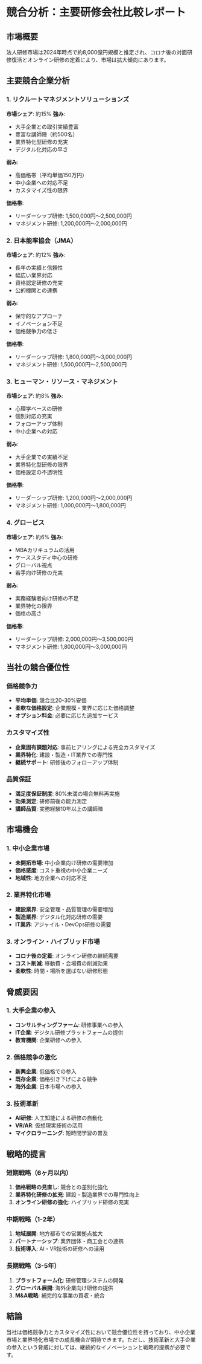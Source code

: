 # 競合分析：主要研修会社比較レポート

## 市場概要

法人研修市場は2024年時点で約8,000億円規模と推定され、コロナ後の対面研修復活とオンライン研修の定着により、市場は拡大傾向にあります。

## 主要競合企業分析

### 1. リクルートマネジメントソリューションズ
**市場シェア**: 約15%
**強み**:
- 大手企業との取引実績豊富
- 豊富な講師陣（約500名）
- 業界特化型研修の充実
- デジタル化対応の早さ

**弱み**:
- 高価格帯（平均単価150万円）
- 中小企業への対応不足
- カスタマイズ性の限界

**価格帯**:
- リーダーシップ研修: 1,500,000円〜2,500,000円
- マネジメント研修: 1,200,000円〜2,000,000円

### 2. 日本能率協会（JMA）
**市場シェア**: 約12%
**強み**:
- 長年の実績と信頼性
- 幅広い業界対応
- 資格認定研修の充実
- 公的機関との連携

**弱み**:
- 保守的なアプローチ
- イノベーション不足
- 価格競争力の低さ

**価格帯**:
- リーダーシップ研修: 1,800,000円〜3,000,000円
- マネジメント研修: 1,500,000円〜2,500,000円

### 3. ヒューマン・リソース・マネジメント
**市場シェア**: 約8%
**強み**:
- 心理学ベースの研修
- 個別対応の充実
- フォローアップ体制
- 中小企業への対応

**弱み**:
- 大手企業での実績不足
- 業界特化型研修の限界
- 価格設定の不透明性

**価格帯**:
- リーダーシップ研修: 1,200,000円〜2,000,000円
- マネジメント研修: 1,000,000円〜1,800,000円

### 4. グロービス
**市場シェア**: 約6%
**強み**:
- MBAカリキュラムの活用
- ケーススタディ中心の研修
- グローバル視点
- 若手向け研修の充実

**弱み**:
- 実務経験者向け研修の不足
- 業界特化の限界
- 価格の高さ

**価格帯**:
- リーダーシップ研修: 2,000,000円〜3,500,000円
- マネジメント研修: 1,800,000円〜3,000,000円

## 当社の競合優位性

### 価格競争力
- **平均単価**: 競合比20-30%安価
- **柔軟な価格設定**: 企業規模・業界に応じた価格調整
- **オプション料金**: 必要に応じた追加サービス

### カスタマイズ性
- **企業固有課題対応**: 事前ヒアリングによる完全カスタマイズ
- **業界特化**: 建設・製造・IT業界での専門性
- **継続サポート**: 研修後のフォローアップ体制

### 品質保証
- **満足度保証制度**: 80%未満の場合無料再実施
- **効果測定**: 研修前後の能力測定
- **講師品質**: 実務経験10年以上の講師陣

## 市場機会

### 1. 中小企業市場
- **未開拓市場**: 中小企業向け研修の需要増加
- **価格感度**: コスト重視の中小企業ニーズ
- **地域性**: 地方企業への対応不足

### 2. 業界特化市場
- **建設業界**: 安全管理・品質管理の需要増加
- **製造業界**: デジタル化対応研修の需要
- **IT業界**: アジャイル・DevOps研修の需要

### 3. オンライン・ハイブリッド市場
- **コロナ後の定着**: オンライン研修の継続需要
- **コスト削減**: 移動費・会場費の削減効果
- **柔軟性**: 時間・場所を選ばない研修形態

## 脅威要因

### 1. 大手企業の参入
- **コンサルティングファーム**: 研修事業への参入
- **IT企業**: デジタル研修プラットフォームの提供
- **教育機関**: 企業研修への参入

### 2. 価格競争の激化
- **新興企業**: 低価格での参入
- **既存企業**: 価格引き下げによる競争
- **海外企業**: 日本市場への参入

### 3. 技術革新
- **AI研修**: 人工知能による研修の自動化
- **VR/AR**: 仮想現実技術の活用
- **マイクロラーニング**: 短時間学習の普及

## 戦略的提言

### 短期戦略（6ヶ月以内）
1. **価格戦略の見直し**: 競合との差別化強化
2. **業界特化研修の拡充**: 建設・製造業界での専門性向上
3. **オンライン研修の強化**: ハイブリッド研修の充実

### 中期戦略（1-2年）
1. **地域展開**: 地方都市での営業拠点拡大
2. **パートナーシップ**: 業界団体・商工会との連携
3. **技術導入**: AI・VR技術の研修への活用

### 長期戦略（3-5年）
1. **プラットフォーム化**: 研修管理システムの開発
2. **グローバル展開**: 海外企業向け研修の提供
3. **M&A戦略**: 補完的な事業の買収・統合

## 結論

当社は価格競争力とカスタマイズ性において競合優位性を持っており、中小企業市場と業界特化市場での成長機会が期待できます。ただし、技術革新と大手企業の参入という脅威に対しては、継続的なイノベーションと戦略的提携が必要です。 